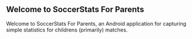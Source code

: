 Welcome to SoccerStats For Parents 
----------------------------------------------------------------
Welcome to SoccerStats For Parents, an Android application for capturing simple 
statistics for childrens (primarily) matches.
